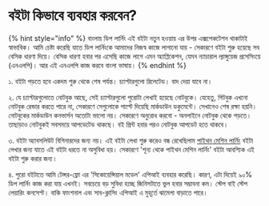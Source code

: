 # বইটা কিভাবে ব্যবহার করবেন?

{% hint style="info" %}
বাংলায় ডিপ লার্নিং এই বইটা নতুন হওয়ায় এর উপর এক্সপেকটেশন থাকাটাই স্বাভাবিক। আমি চেষ্টা করেছি যাতে ডিপ লার্নিংকে আমাদের নিজস্ব কাজে লাগানো যায় - সেকারণে বইটা শুরু হয়েছে সব বেসিক ধারণা দিয়ে। বেসিক ধারণা হবার পর এসেছি কাজে লাগে এমন অ্যাপ্লিকেশন, যেমন ন্যাচারাল ল্যাঙ্গুয়েজ প্রসেসিংয়ে \(এনএলপি\)। আর এই এনএলপি কাজ করবে বাংলা ভাষায়। 
{% endhint %}

১. বইটা পড়তে হবে একদম শুরু থেকে শেষ পর্যন্ত। চ্যাপ্টারগুলো রিলেটেড। বাদ দেয়া যাবে না।

২. যে চ্যাপ্টারগুলোতে নোটবুক আছে, সেই চ্যাপ্টারগুলো পুরোটা লেখাই হয়েছে নোটবুকে। যেহেতু, গিটবুক এখনো নোটবুক রেন্ডার করতে পারে না, সেকারণে সেগুলোকে পাল্টে দিয়েছি মার্কডাউন ডকুমেন্টে। সেখানেও শেষ রক্ষা হয়নি। নোটবুকের মার্কডাউন কনভার্সন অতোটা ভালো নয়। সেকারণে অনুরোধ করবো - অনলাইনে নোটবুক থেকে পড়তে। তাছাড়াও নোটবুকই সবসময়ে আপডেটেড থাকছে। বই প্রিন্ট হবার পরও নোটবুক আপডেট হতে থাকবে। 

৩. বইটা অ্যাবসলিউট বিগিনারদের জন্য নয়। এই বইটা লেখা শুরু করেও বন্ধ রেখেছিলাম [পাইথন মেশিন লার্নিং](https://www.rokomari.com/book/187277/) বইটা লেখার জন্য যাতে এই বইটা ধরতে না অসুবিধা হয়। সেকারণে 'শূন্য থেকে পাইথন মেশিন লার্নিং' বইটা আবশ্যিক এই বইটা শুরু করার জন্য। 

৪. পুরো বইটাতে আমি টেন্সর-ফ্লো এর 'সিকোয়েন্সিয়াল মডেল' এপিআই ব্যবহার করেছি। কারণ, এটা দিয়েই ৯০% ডিপ লার্নিং কাজ করা যায় এখনই। সবচেয়ে বড় সুবিধা হচ্ছে জিনিসটাতে ভুল হবার সম্ভাবনা কম। স্টেপ বাই স্টেপ লেয়ারিং কনসেপ্ট। বাকি ফাংশনাল এবং সাব-ক্লাসিং এপিআই এ মুহূর্তে ঝামেলা বাড়াতে পারে।  

